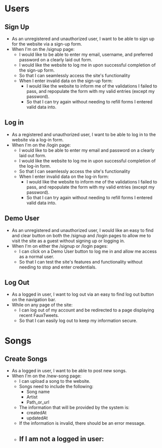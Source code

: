 # Users
## Sign Up
- As an unregistered and unauthorized user, I want to be able to sign up for the website via a sign-up form.
- When I'm on the /signup page:
  - I would like to be able to enter my email, username, and preferred password on a clearly laid out form.
  - I would like the website to log me in upon successful completion of the sign-up form.
  - So that I can seamlessly access the site's functionality
  - When I enter invalid data on the sign-up form:
    - I would like the website to inform me of the validations I failed to pass, and repopulate the form with my valid entries (except my password).
    - So that I can try again without needing to refill forms I entered valid data into.

## Log in
- As a registered and unauthorized user, I want to be able to log in to the website via a log-in form.
- When I'm on the /login page:
  - I would like to be able to enter my email and password on a clearly laid out form.
  - I would like the website to log me in upon successful completion of the log-in form.
  - So that I can seamlessly access the site's functionality
  - When I enter invalid data on the log-in form:
    - I would like the website to inform me of the validations I failed to pass, and repopulate the form with my valid entries (except my password).
    - So that I can try again without needing to refill forms I entered valid data into.

## Demo User
- As an unregistered and unauthorized user, I would like an easy to find and clear button on both the /signup and /login pages to allow me to visit the site as a guest without signing up or logging in.
- When I'm on either the /signup or /login pages:
  - I can click on a Demo User button to log me in and allow me access as a normal user.
  - So that I can test the site's features and functionality without needing to stop and enter credentials.

## Log Out
- As a logged in user, I want to log out via an easy to find log out button on the navigation bar.
- While on any page of the site:
  - I can log out of my account and be redirected to a page displaying recent FauxTweets.
  - So that I can easily log out to keep my information secure.

# Songs
## Create Songs
- As a logged in user, I want to be able to post new songs.
- When I'm on the /new-song page:
  - I can upload a song to the website.
  - Songs need to include the following:
    - Song name
    - Artist
    - Path_or_url
  - The information that will be provided by the system is:
    - createdAt
    - updatedAt
  - If the information is invalid, there should be an error message.
  - If I am not a logged in user:
    -

